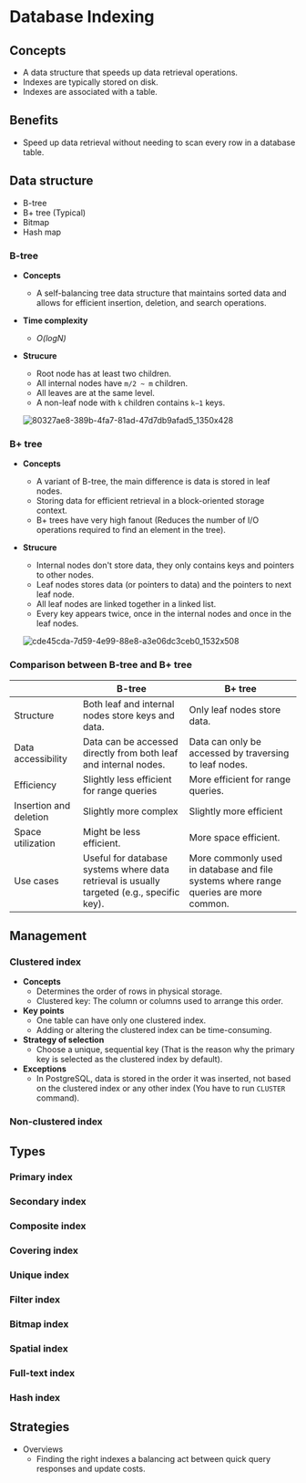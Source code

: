 # Database Indexing

## Concepts
- A data structure that speeds up data retrieval operations.
- Indexes are typically stored on disk.
- Indexes are associated with a table.

## Benefits
- Speed up data retrieval without needing to scan every row in a database table.

## Data structure
- B-tree
- B+ tree (Typical)
- Bitmap
- Hash map

### B-tree
- **Concepts**
   - A self-balancing tree data structure that maintains sorted data and allows for efficient insertion, deletion, and search operations.
- **Time complexity**
   - *O(logN)*
- **Strucure**
   - Root node has at least two children.
   - All internal nodes have `m/2 ~ m` children.
   - All leaves are at the same level.
   - A non-leaf node with `k` children contains `k−1` keys.

  ![80327ae8-389b-4fa7-81ad-47d7db9afad5_1350x428](https://github.com/wuyichen24/system-design-knowledge/assets/8989447/013263dc-d108-4dd5-a6ab-19b340da6c38)

### B+ tree
- **Concepts**
   - A variant of B-tree, the main difference is data is stored in leaf nodes.
   - Storing data for efficient retrieval in a block-oriented storage context.
   - B+ trees have very high fanout (Reduces the number of I/O operations required to find an element in the tree).
- **Strucure**
   - Internal nodes don't store data, they only contains keys and pointers to other nodes.
   - Leaf nodes stores data (or pointers to data) and the pointers to next leaf node.
   - All leaf nodes are linked together in a linked list.
   - Every key appears twice, once in the internal nodes and once in the leaf nodes.

  ![cde45cda-7d59-4e99-88e8-a3e06dc3ceb0_1532x508](https://github.com/wuyichen24/system-design-knowledge/assets/8989447/a69f3c2e-aa3b-452e-8ab4-1d7f131fb2d6)
 
### Comparison between B-tree and B+ tree
| | B-tree | B+ tree |
|---|---|---|
| Structure | Both leaf and internal nodes store keys and data. | Only leaf nodes store data. |
| Data accessibility | Data can be accessed directly from both leaf and internal nodes. | Data can only be accessed by traversing to leaf nodes. |
| Efficiency | Slightly less efficient for range queries | More efficient for range queries. |
| Insertion and deletion | Slightly more complex | Slightly more efficient |
| Space utilization | Might be less efficient. | More space efficient. |
| Use cases | Useful for database systems where data retrieval is usually targeted (e.g., specific key). | More commonly used in database and file systems where range queries are more common. |

## Management
### Clustered index
- **Concepts**
   - Determines the order of rows in physical storage.
   - Clustered key: The column or columns used to arrange this order.
- **Key points**
   - One table can have only one clustered index.
   - Adding or altering the clustered index can be time-consuming.
- **Strategy of selection**
   - Choose a unique, sequential key (That is the reason why the primary key is selected as the clustered index by default).
- **Exceptions**
   - In PostgreSQL, data is stored in the order it was inserted, not based on the clustered index or any other index (You have to run `CLUSTER` command).   
     
### Non-clustered index

## Types
### Primary index
### Secondary index
### Composite index
### Covering index
### Unique index
### Filter index
### Bitmap index
### Spatial index
### Full-text index
### Hash index

## Strategies
- Overviews
   - Finding the right indexes a balancing act between quick query responses and update costs.
